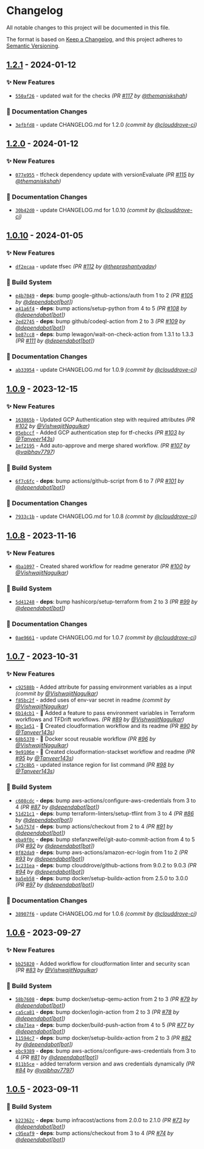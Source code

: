 # Changelog
All notable changes to this project will be documented in this file.

The format is based on [Keep a Changelog](https://keepachangelog.com/en/1.0.0/),
and this project adheres to [Semantic Versioning](https://semver.org/spec/v2.0.0.html).

## [1.2.1] - 2024-01-12
### :sparkles: New Features
- [`550af26`](https://github.com/clouddrove/github-shared-workflows/commit/550af26dda0a1f163f5201f7ebc3d06a2b03bbf6) - updated wait for the checks *(PR [#117](https://github.com/clouddrove/github-shared-workflows/pull/117) by [@themaniskshah](https://github.com/themaniskshah))*

### :memo: Documentation Changes
- [`3efbfd8`](https://github.com/clouddrove/github-shared-workflows/commit/3efbfd86089a6f3560a3fa9e5f35d110021f13a8) - update CHANGELOG.md for 1.2.0 *(commit by [@clouddrove-ci](https://github.com/clouddrove-ci))*


## [1.2.0] - 2024-01-12
### :sparkles: New Features
- [`077e955`](https://github.com/clouddrove/github-shared-workflows/commit/077e95534ef3390bb5ac2e84ed01bc28da40445d) - tfcheck dependency update with versionEvaluate *(PR [#115](https://github.com/clouddrove/github-shared-workflows/pull/115) by [@themaniskshah](https://github.com/themaniskshah))*

### :memo: Documentation Changes
- [`30b42d0`](https://github.com/clouddrove/github-shared-workflows/commit/30b42d0c4116f231944a41c965d5e26027f8cfc4) - update CHANGELOG.md for 1.0.10 *(commit by [@clouddrove-ci](https://github.com/clouddrove-ci))*


## [1.0.10] - 2024-01-05
### :sparkles: New Features
- [`df2ecaa`](https://github.com/clouddrove/github-shared-workflows/commit/df2ecaad1d7e8ab2ec80b329e9a6348872601e14) - update tfsec *(PR [#112](https://github.com/clouddrove/github-shared-workflows/pull/112) by [@theprashantyadav](https://github.com/theprashantyadav))*

### :construction_worker: Build System
- [`e4b7049`](https://github.com/clouddrove/github-shared-workflows/commit/e4b7049b0ae3e91deb9279fe890ff5a6dda40fc2) - **deps**: bump google-github-actions/auth from 1 to 2 *(PR [#105](https://github.com/clouddrove/github-shared-workflows/pull/105) by [@dependabot[bot]](https://github.com/apps/dependabot))*
- [`a41a6f4`](https://github.com/clouddrove/github-shared-workflows/commit/a41a6f4db3ba435125609fa4bd4d7c1cc40508ed) - **deps**: bump actions/setup-python from 4 to 5 *(PR [#108](https://github.com/clouddrove/github-shared-workflows/pull/108) by [@dependabot[bot]](https://github.com/apps/dependabot))*
- [`2ed2745`](https://github.com/clouddrove/github-shared-workflows/commit/2ed27455d38d917a9a11fbedb9b6e7afe4b3bb9f) - **deps**: bump github/codeql-action from 2 to 3 *(PR [#109](https://github.com/clouddrove/github-shared-workflows/pull/109) by [@dependabot[bot]](https://github.com/apps/dependabot))*
- [`be87cc8`](https://github.com/clouddrove/github-shared-workflows/commit/be87cc826c91e5fcc5d85c8be7f9016deabbeb45) - **deps**: bump lewagon/wait-on-check-action from 1.3.1 to 1.3.3 *(PR [#111](https://github.com/clouddrove/github-shared-workflows/pull/111) by [@dependabot[bot]](https://github.com/apps/dependabot))*

### :memo: Documentation Changes
- [`ab33954`](https://github.com/clouddrove/github-shared-workflows/commit/ab33954c4014ee2cf08e8782a724573590974935) - update CHANGELOG.md for 1.0.9 *(commit by [@clouddrove-ci](https://github.com/clouddrove-ci))*


## [1.0.9] - 2023-12-15
### :sparkles: New Features
- [`163865b`](https://github.com/clouddrove/github-shared-workflows/commit/163865be402b05d5e4a683de1373165c294fa868) - Updated GCP Authentication step with required attributes *(PR [#102](https://github.com/clouddrove/github-shared-workflows/pull/102) by [@VishwajitNagulkar](https://github.com/VishwajitNagulkar))*
- [`05ebccf`](https://github.com/clouddrove/github-shared-workflows/commit/05ebccf87b941a366432b9580118cef261c21d27) - Added GCP authentication step for tf-checks *(PR [#103](https://github.com/clouddrove/github-shared-workflows/pull/103) by [@Tanveer143s](https://github.com/Tanveer143s))*
- [`1ef2195`](https://github.com/clouddrove/github-shared-workflows/commit/1ef2195c5247d3f207e30fff2d33f39e1075eec6) - Add auto-approve and merge shared workflow. *(PR [#107](https://github.com/clouddrove/github-shared-workflows/pull/107) by [@vaibhav7797](https://github.com/vaibhav7797))*

### :construction_worker: Build System
- [`6f7c6fc`](https://github.com/clouddrove/github-shared-workflows/commit/6f7c6fc4d3d935cc44a84c5d6f15dc601cc4a767) - **deps**: bump actions/github-script from 6 to 7 *(PR [#101](https://github.com/clouddrove/github-shared-workflows/pull/101) by [@dependabot[bot]](https://github.com/apps/dependabot))*

### :memo: Documentation Changes
- [`7933c1b`](https://github.com/clouddrove/github-shared-workflows/commit/7933c1b806bdba266a8278da53bcbfc51974c8b4) - update CHANGELOG.md for 1.0.8 *(commit by [@clouddrove-ci](https://github.com/clouddrove-ci))*


## [1.0.8] - 2023-11-16
### :sparkles: New Features
- [`4ba1097`](https://github.com/clouddrove/github-shared-workflows/commit/4ba109727fcc302269347fe7f4c5c0f74bd5a77a) - Created shared workflow for readme generator *(PR [#100](https://github.com/clouddrove/github-shared-workflows/pull/100) by [@VishwajitNagulkar](https://github.com/VishwajitNagulkar))*

### :construction_worker: Build System
- [`5d41248`](https://github.com/clouddrove/github-shared-workflows/commit/5d412489a03faa352d25c344e0ea6c28a8f54c4e) - **deps**: bump hashicorp/setup-terraform from 2 to 3 *(PR [#99](https://github.com/clouddrove/github-shared-workflows/pull/99) by [@dependabot[bot]](https://github.com/apps/dependabot))*

### :memo: Documentation Changes
- [`0ae9661`](https://github.com/clouddrove/github-shared-workflows/commit/0ae966131a4c1a0daf689e4f790adb9c5fa13fcd) - update CHANGELOG.md for 1.0.7 *(commit by [@clouddrove-ci](https://github.com/clouddrove-ci))*


## [1.0.7] - 2023-10-31
### :sparkles: New Features
- [`c92588b`](https://github.com/clouddrove/github-shared-workflows/commit/c92588b84705dc33fa5527e4a11145a1861b60c9) - Added attribute for passing environment variables as a input *(commit by [@VishwajitNagulkar](https://github.com/VishwajitNagulkar))*
- [`f85bc2f`](https://github.com/clouddrove/github-shared-workflows/commit/f85bc2f34ec51b8eff2a6bae14d73f0048628d7f) - added uses of env-var secret in readme *(commit by [@VishwajitNagulkar](https://github.com/VishwajitNagulkar))*
- [`6b14cb1`](https://github.com/clouddrove/github-shared-workflows/commit/6b14cb1fdc33f10fb1ba0efa744e1f04ca25d0c9) - 🚀 Added a feature to pass environment variables in Terraform workflows and TFDrift workflows. *(PR [#89](https://github.com/clouddrove/github-shared-workflows/pull/89) by [@VishwajitNagulkar](https://github.com/VishwajitNagulkar))*
- [`8bc1e51`](https://github.com/clouddrove/github-shared-workflows/commit/8bc1e51e4a7f204c8b1ccce62309c4f13858940b) - :rocket: Created cloudformation workflow and its readme *(PR [#90](https://github.com/clouddrove/github-shared-workflows/pull/90) by [@Tanveer143s](https://github.com/Tanveer143s))*
- [`68b5370`](https://github.com/clouddrove/github-shared-workflows/commit/68b53701e992da467f627906f9c992bafc2ee986) - 🚀 Docker scout reusable workflow *(PR [#96](https://github.com/clouddrove/github-shared-workflows/pull/96) by [@VishwajitNagulkar](https://github.com/VishwajitNagulkar))*
- [`9e9106e`](https://github.com/clouddrove/github-shared-workflows/commit/9e9106e93b06b3813b619bda628085c33ab34e30) - :rocket: Created cloudformation-stackset workflow and readme *(PR [#95](https://github.com/clouddrove/github-shared-workflows/pull/95) by [@Tanveer143s](https://github.com/Tanveer143s))*
- [`c73c8b5`](https://github.com/clouddrove/github-shared-workflows/commit/c73c8b5394b9dc2da6a05adb31dd017d5a8443d5) - updated instance region for list command *(PR [#98](https://github.com/clouddrove/github-shared-workflows/pull/98) by [@Tanveer143s](https://github.com/Tanveer143s))*

### :construction_worker: Build System
- [`c608cdc`](https://github.com/clouddrove/github-shared-workflows/commit/c608cdc6ea0e5bbc4d88d65239f22d242c4a8daa) - **deps**: bump aws-actions/configure-aws-credentials from 3 to 4 *(PR [#87](https://github.com/clouddrove/github-shared-workflows/pull/87) by [@dependabot[bot]](https://github.com/apps/dependabot))*
- [`51d21c1`](https://github.com/clouddrove/github-shared-workflows/commit/51d21c170e1badd8c0a21456675df32b19e01b59) - **deps**: bump terraform-linters/setup-tflint from 3 to 4 *(PR [#86](https://github.com/clouddrove/github-shared-workflows/pull/86) by [@dependabot[bot]](https://github.com/apps/dependabot))*
- [`5a5757d`](https://github.com/clouddrove/github-shared-workflows/commit/5a5757d8c9a4a730425592d476b2817a80322cbd) - **deps**: bump actions/checkout from 2 to 4 *(PR [#91](https://github.com/clouddrove/github-shared-workflows/pull/91) by [@dependabot[bot]](https://github.com/apps/dependabot))*
- [`eba9f0c`](https://github.com/clouddrove/github-shared-workflows/commit/eba9f0c4867969a3f774a8ee971d142f7b3ea555) - **deps**: bump stefanzweifel/git-auto-commit-action from 4 to 5 *(PR [#92](https://github.com/clouddrove/github-shared-workflows/pull/92) by [@dependabot[bot]](https://github.com/apps/dependabot))*
- [`0f82da9`](https://github.com/clouddrove/github-shared-workflows/commit/0f82da9b6d5ebc24a7405a85871dcfe4276322a3) - **deps**: bump aws-actions/amazon-ecr-login from 1 to 2 *(PR [#93](https://github.com/clouddrove/github-shared-workflows/pull/93) by [@dependabot[bot]](https://github.com/apps/dependabot))*
- [`1c231ea`](https://github.com/clouddrove/github-shared-workflows/commit/1c231ea7cd61f58d77fef4ba3af6efa22ff6f71d) - **deps**: bump clouddrove/github-actions from 9.0.2 to 9.0.3 *(PR [#94](https://github.com/clouddrove/github-shared-workflows/pull/94) by [@dependabot[bot]](https://github.com/apps/dependabot))*
- [`ba5eb58`](https://github.com/clouddrove/github-shared-workflows/commit/ba5eb5826dfd40be99fcf8780b1c2736912d1bbc) - **deps**: bump docker/setup-buildx-action from 2.5.0 to 3.0.0 *(PR [#97](https://github.com/clouddrove/github-shared-workflows/pull/97) by [@dependabot[bot]](https://github.com/apps/dependabot))*

### :memo: Documentation Changes
- [`38907f6`](https://github.com/clouddrove/github-shared-workflows/commit/38907f61aef1517478572b947db4980e5c8845a0) - update CHANGELOG.md for 1.0.6 *(commit by [@clouddrove-ci](https://github.com/clouddrove-ci))*


## [1.0.6] - 2023-09-27
### :sparkles: New Features
- [`bb25820`](https://github.com/clouddrove/github-shared-workflows/commit/bb2582034586acc7e2e5838e9e16e53ff79143d4) - Added workflow for cloudformation linter and security scan *(PR [#83](https://github.com/clouddrove/github-shared-workflows/pull/83) by [@VishwajitNagulkar](https://github.com/VishwajitNagulkar))*

### :construction_worker: Build System
- [`58b7608`](https://github.com/clouddrove/github-shared-workflows/commit/58b76089a047584da0b2d36eecb8ab7864619588) - **deps**: bump docker/setup-qemu-action from 2 to 3 *(PR [#79](https://github.com/clouddrove/github-shared-workflows/pull/79) by [@dependabot[bot]](https://github.com/apps/dependabot))*
- [`ca5ca81`](https://github.com/clouddrove/github-shared-workflows/commit/ca5ca81c3d78731cdb1faddf87ef5ae1617dce55) - **deps**: bump docker/login-action from 2 to 3 *(PR [#78](https://github.com/clouddrove/github-shared-workflows/pull/78) by [@dependabot[bot]](https://github.com/apps/dependabot))*
- [`c8a71ea`](https://github.com/clouddrove/github-shared-workflows/commit/c8a71ea677e6f88a8d0978232eedbf502db7a485) - **deps**: bump docker/build-push-action from 4 to 5 *(PR [#77](https://github.com/clouddrove/github-shared-workflows/pull/77) by [@dependabot[bot]](https://github.com/apps/dependabot))*
- [`11594c7`](https://github.com/clouddrove/github-shared-workflows/commit/11594c73244ab1343eca9ddb76af43fbb6d9f2b2) - **deps**: bump docker/setup-buildx-action from 2 to 3 *(PR [#82](https://github.com/clouddrove/github-shared-workflows/pull/82) by [@dependabot[bot]](https://github.com/apps/dependabot))*
- [`ebc9389`](https://github.com/clouddrove/github-shared-workflows/commit/ebc9389cc511c91cce4c70870574d88758453abd) - **deps**: bump aws-actions/configure-aws-credentials from 3 to 4 *(PR [#81](https://github.com/clouddrove/github-shared-workflows/pull/81) by [@dependabot[bot]](https://github.com/apps/dependabot))*
- [`011b5ce`](https://github.com/clouddrove/github-shared-workflows/commit/011b5cebb263e3fdb0fcdae68d5910755c07d049) - added terraform version and aws credentials dynamically *(PR [#84](https://github.com/clouddrove/github-shared-workflows/pull/84) by [@vaibhav7797](https://github.com/vaibhav7797))*


## [1.0.5] - 2023-09-11
### :construction_worker: Build System
- [`b22362c`](https://github.com/clouddrove/github-shared-workflows/commit/b22362c3cf51643a935c00efc35a15c897f282fa) - **deps**: bump infracost/actions from 2.0.0 to 2.1.0 *(PR [#73](https://github.com/clouddrove/github-shared-workflows/pull/73) by [@dependabot[bot]](https://github.com/apps/dependabot))*
- [`c95eaf9`](https://github.com/clouddrove/github-shared-workflows/commit/c95eaf9e6deb13466c66ea49918c4c1d55bee92c) - **deps**: bump actions/checkout from 3 to 4 *(PR [#74](https://github.com/clouddrove/github-shared-workflows/pull/74) by [@dependabot[bot]](https://github.com/apps/dependabot))*


[1.0.5]: https://github.com/clouddrove/github-shared-workflows/compare/1.0.4...1.0.5
[1.0.6]: https://github.com/clouddrove/github-shared-workflows/compare/1.0.5...1.0.6
[1.0.7]: https://github.com/clouddrove/github-shared-workflows/compare/1.0.6...1.0.7
[1.0.8]: https://github.com/clouddrove/github-shared-workflows/compare/1.0.7...1.0.8
[1.0.9]: https://github.com/clouddrove/github-shared-workflows/compare/1.0.8...1.0.9
[1.0.10]: https://github.com/clouddrove/github-shared-workflows/compare/1.0.9...1.0.10
[1.2.0]: https://github.com/clouddrove/github-shared-workflows/compare/1.0.10...1.2.0
[1.2.1]: https://github.com/clouddrove/github-shared-workflows/compare/1.2.0...1.2.1